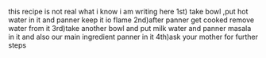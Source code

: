 this recipe is not real what i know i am writing here
1st) take bowl ,put hot water in it and panner keep it io flame
2nd)after panner get cooked remove water from it
3rd)take another bowl and put milk water and panner masala in it and also our main ingredient panner in it 
4th)ask your mother for further steps 